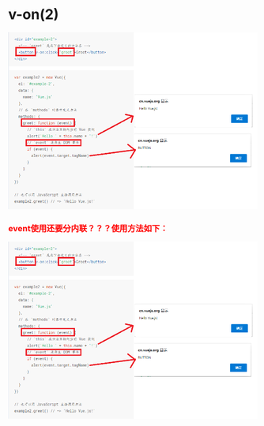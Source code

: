 # v-on(2)
![image](./assets/on-1.png)  

### <font color="red">event使用还要分内联？？？使用方法如下：</font>
![image](./assets/on-1.png)  